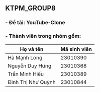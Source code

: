 ## KTPM_GROUP8
### - Đề tài: YouTube-Clone
### - Thành viên trong nhóm gồm: 

|     Họ và tên        | Mã sinh viên  |
|--------------------- |-------------- |
|  Hà Mạnh Long        |   23010390    |
|  Nguyễn Duy Hưng     |   23010368    |
|  Trần Minh Hiếu      |   23010389    |
|  Đinh Thị Như Quỳnh  |   23010844    |
